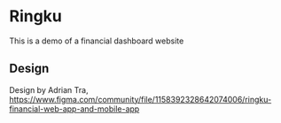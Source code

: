 # Ringku

This is a demo of a financial dashboard website

## Design

Design by Adrian Tra,
https://www.figma.com/community/file/1158392328642074006/ringku-financial-web-app-and-mobile-app
